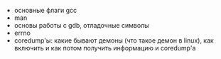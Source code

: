 - основные флаги gcc
- man
- основы работы с gdb, отладочные символы
- errno
- coredump'ы: какие бывают демоны (что такое демон в linux), как включить и как потом получить информацию и coredump'а

